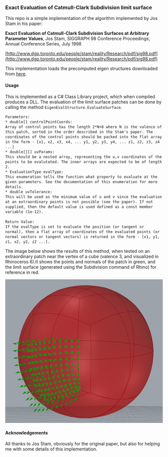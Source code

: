 ### Exact Evaluation of Catmull-Clark Subdivision limit surface ###

This repo is a simple implementation of the algorithm implemented by
Jos Stam in his paper:


**Exact Evaluation of Catmull-Clark Subdivision Surfaces at Arbitrary Parameter Values**,
Jos Stam, SIGGRAPH 98 Conference Proceedings, Annual Conference
Series, July 1998

[http://www.dgp.toronto.edu/people/stam/reality/Research/pdf/sig98.pdf](http://www.dgp.toronto.edu/people/stam/reality/Research/pdf/sig98.pdf)

This implementation loads the precomputed eigen structures downloaded
from
[here](https://www.dgp.toronto.edu/~stam/reality/Research/SubdivEval/index.html).

#### Usage ####
This is implemented as a C# Class Library project, which when compiled
produces a DLL. The evaluation of the limit surface patches can be
done by calling the method ```EigenEvalStructure.EvaluateSurface```.

```
Parameters:
* double[] controlPointCoords: 
Array of control points has the length 2*N+8 where N is the valence of
this patch, sorted in the order described in the Stam's paper. The
coordinates of the control points should be packed into the flat array
in the form - [x1, x2, x3, x4, ... y1, y2, y3, y4, ... z1, z2, z3, z4 ...]
* double[][] uvParams:
This should be a nested array, representing the u,v coordinates of the
points to be evalutated. The inner arrays are expected to be of length 2.
* EvaluationType evalType:
This enumeration tells the function what property to evaluate at the
given parameters. See the documentation of this enumeration for more details.
* double uvTolerance:
This will be used as the minimum value of u and v since the evaluation
at an extraordinary points is not possible (see the paper). If not
supplied, then the default value is used defined as a const member
variable (1e-12).

Return Value:
If the evalType is set to evaluate the position (or tangent or
normal), then a flat array of coordinates of the evaluated points (or
normal vectors or tangent vectors) is returned in the form - [x1, y1,
z1, x2, y2, z2 ...].
```

The image below shows the results of this method, when tested on an
extraordinary patch near the vertex of a cube (valence 3, and
visualized in Rhinoceros 6).It shows the points and normals of the
patch in green, and the limit surface (generated using the Subdivision
command of Rhino) for reference in red.

![testImage](testImage.png)

#### Acknowledgements ####
All thanks to Jos Stam, obviously for the original paper, but also for
helping me with some details of this implementation.
